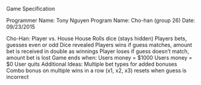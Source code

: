 Game Specification

Programmer Name: Tony Nguyen
Program Name: Cho-han (group 26)
Date: 09/23/2015


Cho-Han:
Player vs. House
House Rolls dice (stays hidden)
Players bets, guesses even or odd
Dice revealed
Players wins if guess matches, amount bet is received in double as winnings
Player loses if guess doesn’t match, amount bet is lost
Game ends when:
Users money = $1000
Users money = $0
User quits
Additional Ideas:
Multiple bet types for added bonuses
Combo bonus on multiple wins in a row (x1, x2, x3) resets when guess is incorrect
